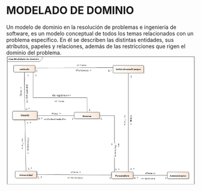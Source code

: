 # MODELADO DE DOMINIO

Un modelo de dominio en la resolución de problemas e ingeniería de software, es un modelo conceptual de todos los temas relacionados con un problema específico. En él se describen las distintas entidades, sus atributos, papeles y relaciones, además de las restricciones que rigen el dominio del problema.
![MapaEmp](/assets/images/Modeladodedominio.PNG)
